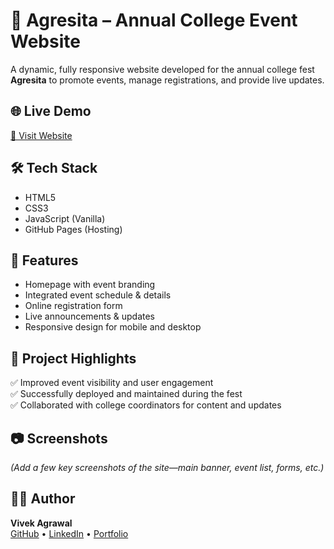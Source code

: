 # 🎉 Agresita – Annual College Event Website

A dynamic, fully responsive website developed for the annual college fest **Agresita** to promote events, manage registrations, and provide live updates.

## 🌐 Live Demo
[🔗 Visit Website](https://agresita-vivek-agrawal-projects.vercel.app/)

## 🛠 Tech Stack
- HTML5
- CSS3
- JavaScript (Vanilla)
- GitHub Pages (Hosting)

## 📌 Features
- Homepage with event branding
- Integrated event schedule & details
- Online registration form
- Live announcements & updates
- Responsive design for mobile and desktop

## 🚀 Project Highlights
✅ Improved event visibility and user engagement  
✅ Successfully deployed and maintained during the fest  
✅ Collaborated with college coordinators for content and updates

## 📷 Screenshots
*(Add a few key screenshots of the site—main banner, event list, forms, etc.)*

## 👨‍💻 Author
**Vivek Agrawal**  
[GitHub](https://github.com/vivekagrawal07) • [LinkedIn](https://www.linkedin.com/in/VivekAgrawal07/) • [Portfolio](https://portfolio-vivek-agrawal-projects.vercel.app/)
